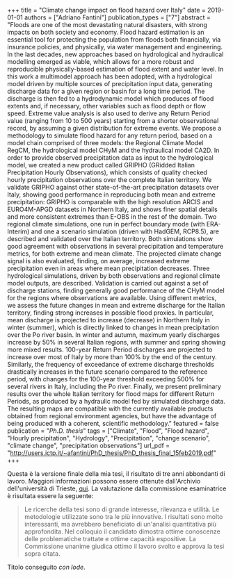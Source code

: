 +++
title = "Climate change impact on flood hazard over Italy"
date = 2019-01-01
authors = ["Adriano Fantini"]
publication_types = ["7"]
abstract = "Floods are one of the most devastating natural disasters, with strong impacts on both society and economy. Flood hazard estimation is an essential tool for protecting the population from floods both financially, via insurance policies, and physically, via water management and engineering. In the last decades, new approaches based on hydrological and hydraulical modelling emerged as viable, which allows for a more robust and reproducible physically-based estimation of flood extent and water level. In this work a multimodel approach has been adopted, with a hydrological model driven by multiple sources of precipitation input data, generating discharge data for a given region or basin for a long time period. The discharge is then fed to a hydrodynamic model which produces of flood extents and, if necessary, other variables such as flood depth or flow speed. Extreme value analysis is also used to derive any Return Period value (ranging from 10 to 500 years) starting from a shorter observational record, by assuming a given distribution for extreme events. We propose a methodology to simulate flood hazard for any return period, based on a model chain comprised of three models: the Regional Climate Model RegCM, the hydrological model CHyM and the hydraulical model CA2D. In order to provide observed precipitation data as input to the hydrological model, we created a new product called GRIPHO (GRidded Italian Precipitation Hourly Observations), which consists of quality checked hourly precipitation observations over the complete Italian territory. We validate GRIPHO against other state-of-the-art precipitation datasets over Italy, showing good performance in reproducing both mean and extreme precipitation: GRIPHO is comparable with the high resolution ARCIS and EURO4M-APGD datasets in Northern Italy, and shows finer spatial details and more consistent extremes than E-OBS in the rest of the domain. Two regional climate simulations, one run in perfect boundary mode (with ERA-Interim) and one a scenario simulation (driven with HadGEM, RCP8.5), are described and validated over the Italian territory. Both simulations show good agreement with observations in several precipitation and temperature metrics, for both extreme and mean climate. The projected climate change signal is also evaluated, finding, on average, increased extreme precipitation even in areas where mean precipitation decreases. Three hydrological simulations, driven by both observations and regional climate model outputs, are described. Validation is carried out against a set of discharge stations, finding generally good performance of the CHyM model for the regions where observations are available. Using different metrics, we assess the future changes in mean and extreme discharge for the Italian territory, finding strong increases in possible flood proxies. In particular, mean discharge is projected to increase (decrease) in Northern Italy in winter (summer), which is directly linked to changes in mean precipitation over the Po river basin. In winter and autumn, maximum yearly discharges increase by 50% in several Italian regions, with summer and spring showing more mixed results. 100-year Return Period discharges are projected to increase over most of Italy by more than 100% by the end of the century. Similarly, the frequency of exceedance of extreme discharge thresholds drastically increases in the future scenario compared to the reference period, with changes for the 100-year threshold exceeding 500% for several rivers in Italy, including the Po river. Finally, we present preliminary results over the whole Italian territory for flood maps for different Return Periods, as produced by a hydraulic model fed by simulated discharge data. The resulting maps are compatible with the currently available products obtained from regional environment agencies, but have the advantage of being produced with a coherent, scientific methodology."
featured = false
publication = "*Ph.D. thesis*"
tags = ["Climate", "Flood", "Flood hazard", "Hourly precipitation", "Hydrology", "Precipitation", "change scenario", "climate change", "precipitation observations"]
url_pdf = "http://users.ictp.it/~afantini/PhD_thesis/PhD_thesis_final_15feb2019.pdf"
+++

Questa è la versione finale della mia tesi, il risultato di tre anni abbondanti di lavoro. Maggiori informazioni possono essere ottenute dall'Archivio dell'università di Trieste, [qui](http://hdl.handle.net/11368/2940009). La valutazione dalla commissione esaminatrice è risultata essere la seguente:

>Le ricerche della tesi sono di grande interesse, rilevanza e utilità. Le metodologie utilizzate sono tra le più innovative. I risultati sono molto interessanti, ma avrebbero beneficiato di un'analisi quantitativa più approfondita. Nel colloquio il candidato dimostra ottime conoscenze delle problematiche trattate e ottime capacità espositive. La Commissione unanime giudica ottimo il lavoro svolto e approva la tesi sopra citata.

Titolo conseguito _con lode_.
